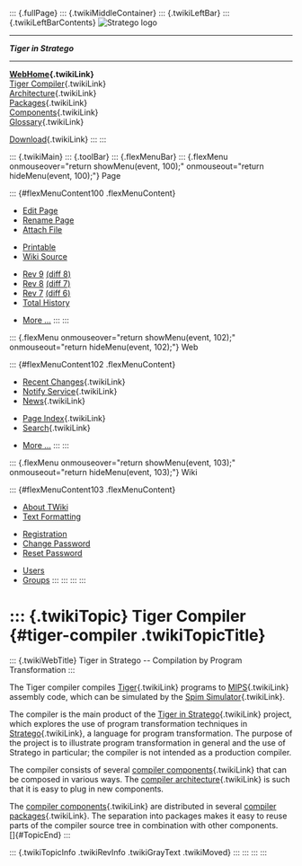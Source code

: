 ::: {.fullPage}
::: {.twikiMiddleContainer}
::: {.twikiLeftBar}
::: {.twikiLeftBarContents}
![Stratego
logo](../pub/Stratego/StrategoLogo/StrategoLogoTextlessWhite-100px.png)

------------------------------------------------------------------------

***Tiger in Stratego***

------------------------------------------------------------------------

**[WebHome](WebHome){.twikiLink}**\
[Tiger Compiler](TigerCompiler){.twikiLink}\
[Architecture](CompilerArchitecture){.twikiLink}\
[Packages](CompilerPackages){.twikiLink}\
[Components](CompilerComponent){.twikiLink}\
[Glossary](WebGlossary){.twikiLink}

[Download](DownloadAndInstallation){.twikiLink}
:::
:::

::: {.twikiMain}
::: {.toolBar}
::: {.flexMenuBar}
::: {.flexMenu onmouseover="return showMenu(event, 100);" onmouseout="return hideMenu(event, 100);"}
Page

::: {#flexMenuContent100 .flexMenuContent}
-   [Edit
    Page](http://www.program-transformation.org/edit/Tiger/TigerCompiler?t=1536825753)
-   [Rename
    Page](http://www.program-transformation.org/rename/Tiger/TigerCompiler)
-   [Attach
    File](http://www.program-transformation.org/attach/Tiger/TigerCompiler)

<!-- -->

-   [Printable](http://www.program-transformation.org/view/Tiger/TigerCompiler?skin=print.pattern)
-   [Wiki
    Source](http://www.program-transformation.org/view/Tiger/TigerCompiler?skin=text&raw=on&contenttype=text/plain)

<!-- -->

-   [Rev
    9](http://www.program-transformation.org/view/Tiger/TigerCompiler?rev=1.9)
    [(diff 8)](http://www.program-transformation.org/rdiff/Tiger/TigerCompiler?rev1=1.9&rev2=1.8)
-   [Rev
    8](http://www.program-transformation.org/view/Tiger/TigerCompiler?rev=1.8)
    [(diff 7)](http://www.program-transformation.org/rdiff/Tiger/TigerCompiler?rev1=1.8&rev2=1.7)
-   [Rev
    7](http://www.program-transformation.org/view/Tiger/TigerCompiler?rev=1.7)
    [(diff 6)](http://www.program-transformation.org/rdiff/Tiger/TigerCompiler?rev1=1.7&rev2=1.6)
-   [Total
    History](http://www.program-transformation.org/rdiff/Tiger/TigerCompiler)

<!-- -->

-   [More
    \...](http://www.program-transformation.org/oops/Tiger/TigerCompiler?template=oopsmore&param1=1.9&param2=1.9)
:::
:::

::: {.flexMenu onmouseover="return showMenu(event, 102);" onmouseout="return hideMenu(event, 102);"}
Web

::: {#flexMenuContent102 .flexMenuContent}
-   [Recent Changes](WebChanges){.twikiLink}
-   [Notify Service](WebNotify){.twikiLink}
-   [News](WebNews){.twikiLink}

<!-- -->

-   [Page Index](WebIndex){.twikiLink}
-   [Search](WebSearch){.twikiLink}

<!-- -->

-   [More
    \...](http://www.program-transformation.org/oops/Tiger/TigerCompiler?template=oopsmore&param1=1.9&param2=1.9)
:::
:::

::: {.flexMenu onmouseover="return showMenu(event, 103);" onmouseout="return hideMenu(event, 103);"}
Wiki

::: {#flexMenuContent103 .flexMenuContent}
-   [About
    TWiki](http://www.program-transformation.org/view/TWiki/WebHome)
-   [Text
    Formatting](http://www.program-transformation.org/view/TWiki/TextFormattingRules)

<!-- -->

-   [Registration](http://www.program-transformation.org/view/TWiki/TWikiRegistration)
-   [Change
    Password](http://www.program-transformation.org/view/TWiki/ChangePassword)
-   [Reset
    Password](http://www.program-transformation.org/view/TWiki/ResetPassword)

<!-- -->

-   [Users](http://www.program-transformation.org/view/Main/TWikiUsers)
-   [Groups](http://www.program-transformation.org/view/Main/TWikiGroups)
:::
:::
:::
:::

::: {.twikiTopic}
Tiger Compiler {#tiger-compiler .twikiTopicTitle}
==============

::: {.twikiWebTitle}
Tiger in Stratego \-- Compilation by Program Transformation
:::

The Tiger compiler compiles [Tiger](TigerLanguage){.twikiLink} programs
to [MIPS](http://www.program-transformation.org/Tiger/MIPS){.twikiLink}
assembly code, which can be simulated by the [Spim
Simulator](SpimSimulator){.twikiLink}.

The compiler is the main product of the [Tiger in
Stratego](WebHome){.twikiLink} project, which explores the use of
program transformation techniques in
[Stratego](../Stratego/WebHome){.twikiLink}, a language for program
transformation. The purpose of the project is to illustrate program
transformation in general and the use of Stratego in particular; the
compiler is not intended as a production compiler.

The compiler consists of several [compiler
components](CompilerComponent){.twikiLink} that can be composed in
various ways. The [compiler
architecture](CompilerArchitecture){.twikiLink} is such that it is easy
to plug in new components.

The [compiler components](CompilerComponent){.twikiLink} are distributed
in several [compiler packages](CompilerPackages){.twikiLink}. The
separation into packages makes it easy to reuse parts of the compiler
source tree in combination with other components.\
[]{#TopicEnd}
:::

::: {.twikiTopicInfo .twikiRevInfo .twikiGrayText .twikiMoved}
:::
:::
:::
:::
